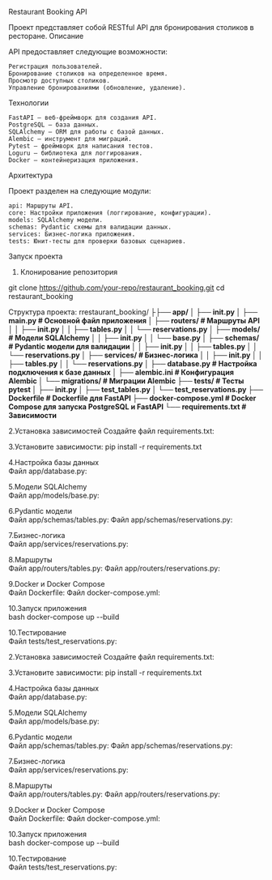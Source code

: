 Restaurant Booking API

Проект представляет собой RESTful API для бронирования столиков в ресторане.
Описание

API предоставляет следующие возможности:

    Регистрация пользователей.
    Бронирование столиков на определенное время.
    Просмотр доступных столиков.
    Управление бронированиями (обновление, удаление).

Технологии

    FastAPI — веб-фреймворк для создания API.
    PostgreSQL — база данных.
    SQLAlchemy — ORM для работы с базой данных.
    Alembic — инструмент для миграций.
    Pytest — фреймворк для написания тестов.
    Loguru — библиотека для логгирования.
    Docker — контейнеризация приложения.

Архитектура

Проект разделен на следующие модули:

    api: Маршруты API.
    core: Настройки приложения (логгирование, конфигурации).
    models: SQLAlchemy модели.
    schemas: Pydantic схемы для валидации данных.
    services: Бизнес-логика приложения.
    tests: Юнит-тесты для проверки базовых сценариев.

Запуск проекта
1. Клонирование репозитория

git clone https://github.com/your-repo/restaurant_booking.git
cd restaurant_booking

Структура проекта:
rrestaurant_booking/
├**├── app/
│   ├── __init__.py
│   ├── main.py           # Основной файл приложения
│   ├── routers/          # Маршруты API
│   │   ├── __init__.py
│   │   ├── tables.py
│   │   └── reservations.py
│   ├── models/           # Модели SQLAlchemy
│   │   ├── __init__.py
│   │   └── base.py
│   ├── schemas/          # Pydantic модели для валидации
│   │   ├── __init__.py
│   │   ├── tables.py
│   │   └── reservations.py
│   ├── services/         # Бизнес-логика
│   │   ├── __init__.py
│   │   ├── tables.py
│   │   └── reservations.py
│   ├── database.py       # Настройка подключения к базе данных
│   ├── alembic.ini       # Конфигурация Alembic
│   └── migrations/       # Миграции Alembic
├── tests/                # Тесты pytest
│   ├── __init__.py
│   ├── test_tables.py
│   └── test_reservations.py
├── Dockerfile            # Dockerfile для FastAPI
├── docker-compose.yml    # Docker Compose для запуска PostgreSQL и FastAPI
└── requirements.txt      # Зависимости**

2.Установка зависимостей
Создайте файл requirements.txt: 

3.Установите зависимости:
pip install -r requirements.txt

4.Настройка базы данных  
Файл app/database.py: 

5.Модели SQLAlchemy  
Файл app/models/base.py: 

6.Pydantic модели  
Файл app/schemas/tables.py: 
Файл app/schemas/reservations.py:

7.Бизнес-логика  
Файл app/services/reservations.py: 

8.Маршруты  
Файл app/routers/tables.py: 
Файл app/routers/reservations.py:

9.Docker и Docker Compose  
Файл Dockerfile: 
Файл docker-compose.yml:

10.Запуск приложения  
bash
docker-compose up --build

10.Тестирование  
Файл tests/test_reservations.py: 


 


2.Установка зависимостей
Создайте файл requirements.txt: 

3.Установите зависимости:
pip install -r requirements.txt

4.Настройка базы данных  
Файл app/database.py: 

5.Модели SQLAlchemy  
Файл app/models/base.py: 

6.Pydantic модели  
Файл app/schemas/tables.py: 
Файл app/schemas/reservations.py:

7.Бизнес-логика  
Файл app/services/reservations.py: 

8.Маршруты  
Файл app/routers/tables.py: 
Файл app/routers/reservations.py:

9.Docker и Docker Compose  
Файл Dockerfile: 
Файл docker-compose.yml:

10.Запуск приложения  
bash
docker-compose up --build

10.Тестирование  
Файл tests/test_reservations.py: 


 

